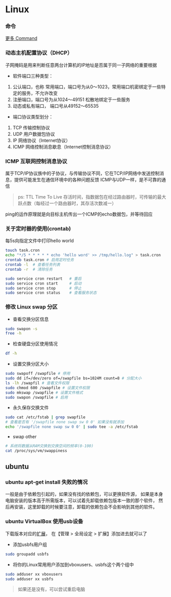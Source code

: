 # Linux

### 命令

[更多 Command](/unix/command/README.md)

### 动态主机配置协议（DHCP）

子网掩码是用来判断任意两台计算机的IP地址是否属于同一子网络的重要根据

* 软件端口三种类型：
1. 公认端口，也称 常用端口，端口号为从0～1023，常用端口机密绑定于一些特定的服务，不允许改变
2. 注册端口，端口号为从1024～49151 松散地绑定于一些服务
3. 动态或私有端口， 端口号从49152～65535

* 端口协议类型划分：
1. TCP 传输控制协议
2. UDP 用户数据包协议
3. IP 网络协议（Internet协议）
4. ICMP 网络控制消息歇息（Internet控制消息协议）

### ICMP 互联网控制消息协议

属于TCP/IP协议族中的子协议，与传输协议不同，它在TCP/IP网络中发送控制消息，提供可能发生在通信环境中的各种问题反馈
ICMP与UDP一样，是不可靠的通信

> ps: TTL Time To Live 存活时间，指数据包在经过路由器时，可传输的最大跃点数（每经过一个路由器时，其存活次数减一）

ping的运作原理就是向目标主机传出一个ICMP的echo数据包，并等待回应

### 关于定时器的使用(crontab)

每5s向指定文件中打印hello world

```bash
touch task.cron
echo "*/5 * * * * * echo 'hello word' >> /tmp/hello.log" > task.cron
crontab task.cron # 启用定时任务
crontab -l  # 查看任务列表
crontab -r  # 清除任务
```

```bash
sudo service cron restart   # 重启
sudo service cron start     # 启动
sudo service cron stop      # 停止
sudo service cron status    # 查看服务状态
```

### 修改 Linux swap 分区

* 查看交换分区信息

```bash
sudo swapon -s
free -h
```

* 检查硬盘分区使用情况

```bash
df -h
```

* 设置交换分区大小

```bash
sudo swapoff /swapfile # 停用
sudo dd if=/dev/zero of=/swapfile bs=1024M count=8 # 分配大小
ls -lh /swapfil # 查看文件权限
sudo chmod 600 /swapfile # 设置文件权限
sudo mkswap /swapfile # 设置文件格式
sudo swapon /swapfile # 启用
```

* 永久保存交换文件

```bash
sudo cat /etc/fstab | grep swapfile
# 查看是否有 '/swapfile none swap sw 0 0' 如果没有就添加
echo '/swapfile none swap sw 0 0' | sudo tee -a /etc/fstab
```

* swap other

```bash
# 系统将数据从RAM交换到交换空间的频率(0-100)
cat /proc/sys/vm/swappiness
```

## ubuntu

### ubuntu apt-get install 失败的情况

一般是由于依赖包引起的，如果没有找的依赖包，可以更换软件源，
如果是本身电脑安装的版本高于所需版本，可以试着先卸载依赖包版本一致的那个软件，
然后再安装，这里卸载的时候要注意，卸载的依赖包会不会影响到其他的软件。

### ubuntu VirtualBox 使用usb设备

下载版本对应的[扩展](http://www.oracle.com/technetwork/server-storage/virtualbox/downloads/index.html#extpack)，
在【管理 > 全局设定 > 扩展】添加进去就可以了

* 添加usbfs用户组

```bash
sudo groupadd usbfs
```

* 将你的Linux常用用户添加到vboxusers、usbfs这个两个组中

```bash
sudo adduser xx vboxusers  
sudo adduser xx usbfs
```

> 如果还是没有，可以尝试重启电脑

